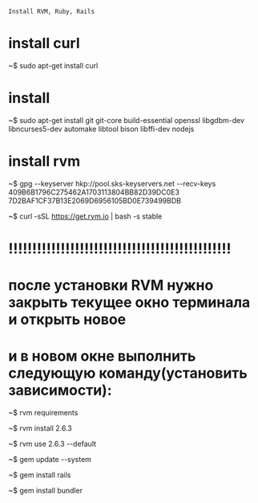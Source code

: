 ~~~~~~~~~~~~~~~~~~~~~~~~~~~~~~~~~
Install RVM, Ruby, Rails
~~~~~~~~~~~~~~~~~~~~~~~~~~~~~~~~~

# install curl
~$ sudo apt-get install curl

# install 
~$ sudo apt-get install git git-core build-essential openssl libgdbm-dev libncurses5-dev automake libtool bison libffi-dev nodejs


# install rvm
~$ gpg --keyserver hkp://pool.sks-keyservers.net --recv-keys 409B6B1796C275462A1703113804BB82D39DC0E3 7D2BAF1CF37B13E2069D6956105BD0E739499BDB

~$ curl -sSL https://get.rvm.io | bash -s stable

# !!!!!!!!!!!!!!!!!!!!!!!!!!!!!!!!!!!!!!!!!!!!!!!
# после установки RVM нужно закрыть текущее окно терминала и открыть новое
# и в новом окне выполнить следующую команду(установить зависимости):

~$ rvm requirements

~$ rvm install 2.6.3

~$ rvm use 2.6.3 --default

~$ gem update --system

~$ gem install rails

~$ gem install bundler










